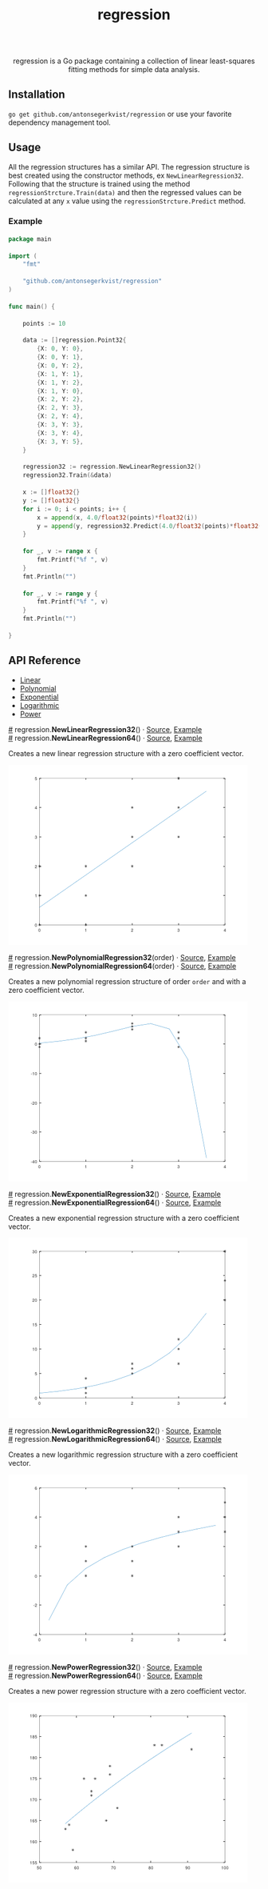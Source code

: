 
<div align="center">
<h1>regression</h1>
<br/>
<br/>
<p>
regression is a Go package containing a collection of linear least-squares fitting methods for simple data analysis.
</p>
</div>

## Installation
```go get github.com/antonsegerkvist/regression```
or use your favorite dependency management tool.

## Usage

All the regression structures has a similar API. The regression structure is best
created using the constructor methods, ex ```NewLinearRegression32```. Following
that the structure is trained using the method ```regressionStrcture.Train(data)```
and then the regressed values can be calculated at any ```x``` value using the
```regressionStrcture.Predict``` method.

### Example

```go
package main

import (
	"fmt"

	"github.com/antonsegerkvist/regression"
)

func main() {

	points := 10

	data := []regression.Point32{
		{X: 0, Y: 0},
		{X: 0, Y: 1},
		{X: 0, Y: 2},
		{X: 1, Y: 1},
		{X: 1, Y: 2},
		{X: 1, Y: 0},
		{X: 2, Y: 2},
		{X: 2, Y: 3},
		{X: 2, Y: 4},
		{X: 3, Y: 3},
		{X: 3, Y: 4},
		{X: 3, Y: 5},
	}

	regression32 := regression.NewLinearRegression32()
	regression32.Train(&data)

	x := []float32{}
	y := []float32{}
	for i := 0; i < points; i++ {
		x = append(x, 4.0/float32(points)*float32(i))
		y = append(y, regression32.Predict(4.0/float32(points)*float32(i)))
	}

	for _, v := range x {
		fmt.Printf("%f ", v)
	}
	fmt.Println("")

	for _, v := range y {
		fmt.Printf("%f ", v)
	}
	fmt.Println("")

}
```

## API Reference
- [Linear](#regressionLinear)
- [Polynomial](#regressionPolynomial)
- [Exponential](#regressionExponential)
- [Logarithmic](#regressionLogarithmic)
- [Power](#regressionPower)

<a name="regressionLinear" href="#regressionLinear">#</a> regression.<b>NewLinearRegression32</b>() ·
[Source](https://github.com/antonsegerkvist/regression/blob/master/regression.go "Source"),
[Example](https://github.com/antonsegerkvist/regression/blob/master/examples "Example")
<br>
<a href="#regressionLinear">#</a> regression.<b>NewLinearRegression64</b>() ·
[Source](https://github.com/antonsegerkvist/regression/blob/master/regression.go "Source"),
[Example](https://github.com/antonsegerkvist/regression/blob/master/examples "Example")

Creates a new linear regression structure with a zero coefficient vector.

![Linear regression](assets/linear-regression.png "Linear regression")


<a name="regressionPolynomial" href="#regressionPolynomial">#</a> regression.<b>NewPolynomialRegression32</b>(order) ·
[Source](https://github.com/antonsegerkvist/regression/blob/master/regression.go "Source"),
[Example](https://github.com/antonsegerkvist/regression/blob/master/examples "Example")
<br>
<a href="#regressionPolynomial">#</a> regression.<b>NewPolynomialRegression64</b>(order) ·
[Source](https://github.com/antonsegerkvist/regression/blob/master/regression.go "Source"),
[Example](https://github.com/antonsegerkvist/regression/blob/master/examples "Example")

Creates a new polynomial regression structure of order ```order``` and with a zero coefficient vector.

![Polynomial regression](assets/polynomial-regression.png "Polynomial regression")


<a name="regressionExponential" href="#regressionExponential">#</a> regression.<b>NewExponentialRegression32</b>() ·
[Source](https://github.com/antonsegerkvist/regression/blob/master/regression.go "Source"),
[Example](https://github.com/antonsegerkvist/regression/blob/master/examples "Example")
<br>
<a href="#regressionExponential">#</a> regression.<b>NewExponentialRegression64</b>() ·
[Source](https://github.com/antonsegerkvist/regression/blob/master/regression.go "Source"),
[Example](https://github.com/antonsegerkvist/regression/blob/master/examples "Example")

Creates a new exponential regression structure with a zero coefficient vector.

![Exponential regression](assets/exponential-regression.png "Exponential regression")

<a name="regressionLogarithmic" href="#regressionLogarithmic">#</a> regression.<b>NewLogarithmicRegression32</b>() ·
[Source](https://github.com/antonsegerkvist/regression/blob/master/regression.go "Source"),
[Example](https://github.com/antonsegerkvist/regression/blob/master/examples "Example")
<br>
<a href="#regressionLogarithmic">#</a> regression.<b>NewLogarithmicRegression64</b>() ·
[Source](https://github.com/antonsegerkvist/regression/blob/master/regression.go "Source"),
[Example](https://github.com/antonsegerkvist/regression/blob/master/examples "Example")

Creates a new logarithmic regression structure with a zero coefficient vector.

![Logarithmic regression](assets/logarithmic-regression.png "Logarithmic regression")

<a name="regressionPower" href="#regressionPower">#</a> regression.<b>NewPowerRegression32</b>() ·
[Source](https://github.com/antonsegerkvist/regression/blob/master/regression.go "Source"),
[Example](https://github.com/antonsegerkvist/regression/blob/master/examples "Example")
<br>
<a href="#regressionPower">#</a> regression.<b>NewPowerRegression64</b>() ·
[Source](https://github.com/antonsegerkvist/regression/blob/master/regression.go "Source"),
[Example](https://github.com/antonsegerkvist/regression/blob/master/examples "Example")

Creates a new power regression structure with a zero coefficient vector.

![Power regression](assets/power-regression.png "Power regression")